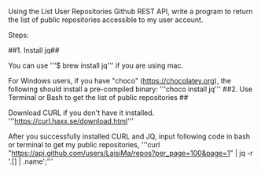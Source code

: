 Using the List User Repositories Github REST API, write a program to return the list of public repositories accessible to my user account. 

Steps:

##1. Install jq##

   You can use
   '''$ brew install jq'''
   if you are using mac. 
    
   For Windows users, if you have "choco" (https://chocolatey.org), the following should install a pre-compiled binary:
    '''choco install jq'''
##2. Use Terminal or Bash to get the list of public repositories ##

  Download CURL if you don't have it installed. 
  '''https://curl.haxx.se/download.html'''

  After you successfully installed CURL and JQ, input following code in bash or terminal to get my public repositories,
'''curl "https://api.github.com/users/LaisiMa/repos?per_page=100&page=1" | jq -r '.[] | .name';'''

